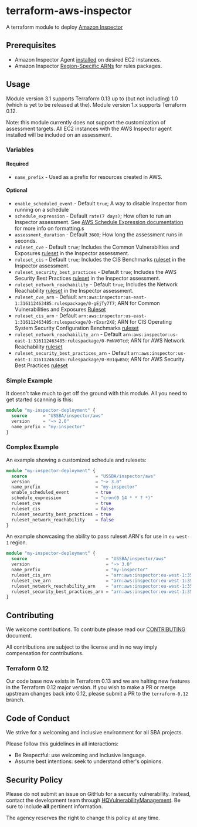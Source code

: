 # terraform-aws-inspector

A terraform module to deploy [Amazon Inspector](https://docs.aws.amazon.com/inspector/latest/userguide/inspector_introduction.html)

## Prerequisites

* Amazon Inspector Agent [installed](https://docs.aws.amazon.com/inspector/latest/userguide/inspector_installing-uninstalling-agents.html#install-linux) on desired EC2 instances.
* Amazon Inspector [Region-Specific ARNs](https://docs.aws.amazon.com/inspector/latest/userguide/inspector_rules-arns.html) for rules packages.

## Usage

Module version 3.1 supports Terraform 0.13 up to (but not including) 1.0 (which is yet to be released at the). Module version 1.x supports Terraform 0.12.

Note: this module currently does not support the customization of assessment targets. All EC2 instances with the AWS Inspector agent installed will be included on an assessment.

### Variables

#### Required

* `name_prefix` - Used as a prefix for resources created in AWS.

#### Optional

* `enable_scheduled_event` - Default `true`; A way to disable Inspector from running on a schedule
* `schedule_expression` - Default `rate(7 days)`; How often to run an Inspector assessment. See [AWS Schedule Expression documentation](https://docs.aws.amazon.com/AmazonCloudWatch/latest/events/ScheduledEvents.html) for more info on formatting.s
* `assessment_duration` - Default `3600`; How long the assessment runs in seconds.
* `ruleset_cve` - Default `true`; Includes the Common Vulnerabilties and Exposures [ruleset](https://docs.aws.amazon.com/inspector/latest/userguide/inspector_rule-packages.html) in the Inspector assessment.
* `ruleset_cis` - Default `true`; Includes the CIS Benchmarks [ruleset](https://docs.aws.amazon.com/inspector/latest/userguide/inspector_rule-packages.html) in the Inspector assessment.
* `ruleset_security_best_practices` - Default `true`; Includes the AWS Security Best Practices [ruleset](https://docs.aws.amazon.com/inspector/latest/userguide/inspector_rule-packages.html) in the Inspector assessment.
* `ruleset_network_reachability` - Default `true`; Includes the Network Reachability [ruleset](https://docs.aws.amazon.com/inspector/latest/userguide/inspector_rule-packages.html) in the Inspector assessment.
* `ruleset_cve_arn` - Default `arn:aws:inspector:us-east-1:316112463485:rulespackage/0-gEjTy7T7`; ARN for Common Vulnerabilities and Exposures [Ruleset](https://docs.aws.amazon.com/inspector/latest/userguide/inspector_rules-arns.html)
* `ruleset_cis_arn` - Default `arn:aws:inspector:us-east-1:316112463485:rulespackage/0-rExsr2X8`; ARN for CIS Operating System Security Configuration Benchmarks [ruleset](https://docs.aws.amazon.com/inspector/latest/userguide/inspector_rules-arns.html)
* `ruleset_network_reachability_arn` - Default `arn:aws:inspector:us-east-1:316112463485:rulespackage/0-PmNV0Tcd`; ARN for AWS Network Reachability [ruleset](https://docs.aws.amazon.com/inspector/latest/userguide/inspector_rules-arns.html)
* `ruleset_security_best_practices_arn` - Default `arn:aws:inspector:us-east-1:316112463485:rulespackage/0-R01qwB5Q`; ARN for AWS Security Best Practices [ruleset](https://docs.aws.amazon.com/inspector/latest/userguide/inspector_rules-arns.html)

### Simple Example

It doesn't take much to get off the ground with this module. All you need to get started scanning is this:

```terraform
module "my-inspector-deployment" {
  source      = "USSBA/inspector/aws"
  version     = "~> 2.0"
  name_prefix = "my-inspector"
}
```

### Complex Example

An example showing a customized schedule and rulesets:

```terraform
module "my-inspector-deployment" {
  source                          = "USSBA/inspector/aws"
  version                         = "~> 3.0"
  name_prefix                     = "my-inspector"
  enable_scheduled_event          = true
  schedule_expression             = "cron(0 14 * * ? *)"
  ruleset_cve                     = true
  ruleset_cis                     = false
  ruleset_security_best_practices = true
  ruleset_network_reachability    = false
}
```
An example showcasing the ability to pass ruleset ARN's for use in `eu-west-1` region.

```terraform
module "my-inspector-deployment" {
  source                              = "USSBA/inspector/aws"
  version                             = "~> 3.0"
  name_prefix                         = "my-inspector"
  ruleset_cis_arn                     = "arn:aws:inspector:eu-west-1:357557129151:rulespackage/0-sJBhCr0F"
  ruleset_cve_arn                     = "arn:aws:inspector:eu-west-1:357557129151:rulespackage/0-ubA5XvBh"
  ruleset_network_reachability_arn    = "arn:aws:inspector:eu-west-1:357557129151:rulespackage/0-SPzU33xe"
  ruleset_security_best_practices_arn = "arn:aws:inspector:eu-west-1:357557129151:rulespackage/0-SnojL3Z6"
}
```

## Contributing

We welcome contributions.
To contribute please read our [CONTRIBUTING](CONTRIBUTING.md) document.

All contributions are subject to the license and in no way imply compensation for contributions.

### Terraform 0.12

Our code base now exists in Terraform 0.13 and we are halting new features in the Terraform 0.12 major version.  If you wish to make a PR or merge upstream changes back into 0.12, please submit a PR to the `terraform-0.12` branch.

## Code of Conduct

We strive for a welcoming and inclusive environment for all SBA projects.

Please follow this guidelines in all interactions:

* Be Respectful: use welcoming and inclusive language.
* Assume best intentions: seek to understand other's opinions.

## Security Policy

Please do not submit an issue on GitHub for a security vulnerability.
Instead, contact the development team through [HQVulnerabilityManagement](mailto:HQVulnerabilityManagement@sba.gov).
Be sure to include **all** pertinent information.

The agency reserves the right to change this policy at any time.
